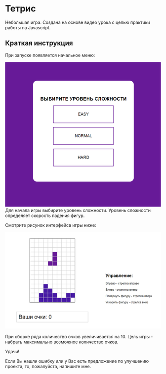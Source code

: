 # Тетрис
Небольшая игра. Создана на основе видео урока с целью практики работы на Javascript.

## Краткая инструкция
При запуске появляется начальное меню:

![Menu](https://github.com/DenisShilyaev/Tetris/raw/master/for_README/Menu.PNG)
Для начала игры выбирите уровень сложности. Уровень сложности определяет скорость падения фигур.

Смотрите рисунок интерфейса игры ниже:

![Interface](https://github.com/DenisShilyaev/Tetris/raw/master/for_README/Interface.PNG)

При сборке ряда количество очков увеличивается на 10. Цель игры - набрать максимально возможное количество очков. 

Удачи!

Если Вы нашли ошибку или у Вас есть предложение по улучшению проекта, то, пожалуйста, напишите мне.
